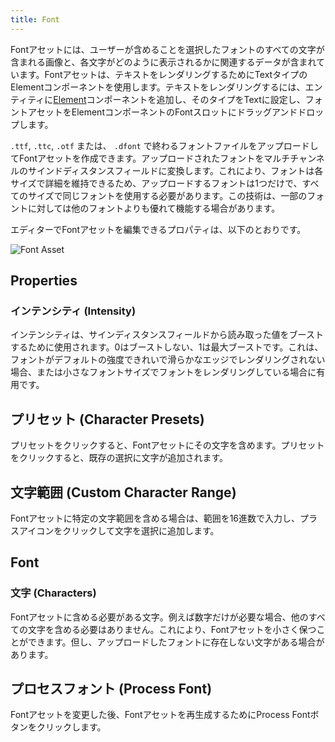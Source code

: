 ```yaml
---
title: Font
---
```


Fontアセットには、ユーザーが含めることを選択したフォントのすべての文字が含まれる画像と、各文字がどのように表示されるかに関連するデータが含まれています。Fontアセットは、テキストをレンダリングするためにTextタイプのElementコンポーネントを使用します。テキストをレンダリングするには、エンティティに[Element][1]コンポーネントを追加し、そのタイプをTextに設定し、フォントアセットをElementコンポーネントのFontスロットにドラッグアンドドロップします。

`.ttf`, `.ttc`, `.otf` または、 `.dfont` で終わるフォントファイルをアップロードしてFontアセットを作成できます。アップロードされたフォントをマルチチャンネルのサインドディスタンスフィールドに変換します。これにより、フォントは各サイズで詳細を維持できるため、アップロードするフォントは1つだけで、すべてのサイズで同じフォントを使用する必要があります。この技術は、一部のフォントに対しては他のフォントよりも優れて機能する場合があります。

エディターでFontアセットを編集できるプロパティは、以下のとおりです。

![Font Asset](/img/user-manual/assets/fonts/font.png)

## Properties

### インテンシティ (Intensity)

インテンシティは、サインディスタンスフィールドから読み取った値をブーストするために使用されます。0はブーストしない、1は最大ブーストです。これは、フォントがデフォルトの強度できれいで滑らかなエッジでレンダリングされない場合、または小さなフォントサイズでフォントをレンダリングしている場合に有用です。

## プリセット (Character Presets)

プリセットをクリックすると、Fontアセットにその文字を含めます。プリセットをクリックすると、既存の選択に文字が追加されます。

## 文字範囲 (Custom Character Range)

Fontアセットに特定の文字範囲を含める場合は、範囲を16進数で入力し、プラスアイコンをクリックして文字を選択に追加します。

## Font

### 文字 (Characters)

Fontアセットに含める必要がある文字。例えば数字だけが必要な場合、他のすべての文字を含める必要はありません。これにより、Fontアセットを小さく保つことができます。但し、アップロードしたフォントに存在しない文字がある場合があります。

## プロセスフォント (Process Font)

Fontアセットを変更した後、Fontアセットを再生成するためにProcess Fontボタンをクリックします。

[1]: /user-manual/scenes/components/element/
